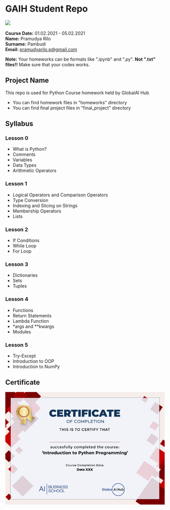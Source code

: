 # GAIH Student Repo
![](img/logo.png)

**Course Date:** 01.02.2021 - 05.02.2021  
**Name:** Pramudya Rilo  
**Surname:** Pambudi  
**Email:** pramudyarilo.p@gmail.com  

**Note:** Your homeworks can be formats like ".ipynb" and ".py". **Not ".txt" files!!** Make sure that your codes works.  

## Project Name
This repo is used for Python Course homework held by GlobalAI Hub

- You can find homework files in "homeworks" directory
- You can find final project files in "final_project" directory

## Syllabus

### Lesson 0
- What is Python?
- Comments
- Variables
- Data Types
- Arithmetic Operators

### Lesson 1
- Logical Operators and Comparison Operators
- Type Conversion
- Indexing and Slicing on Strings
- Membership Operators
- Lists

### Lesson 2
- If Conditions
- While Loop
- For Loop

### Lesson 3
- Dictionaries
- Sets
- Tuples

### Lesson 4
- Functions
- Return Statements
- Lambda Function
- *args and **kwargs
- Modules


### Lesson 5
- Try-Except
- Introduction to OOP
- Introduction to NumPy

## Certificate
![](img/Py_Certificate.png)
